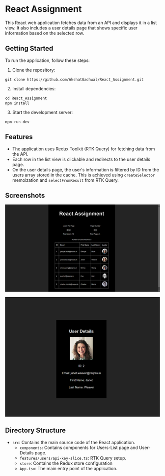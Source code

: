# React Assignment

This React web application fetches data from an API and displays it in a list view. It also includes a user details page that shows specific user information based on the selected row.

## Getting Started

To run the application, follow these steps:

1. Clone the repository:

```
git clone https://github.com/AkshatGadhwal/React_Assignment.git
```

2. Install dependencies:

```
cd React_Assignment
npm install
```

3. Start the development server:

```
npm run dev
```

## Features

-   The application uses Redux Toolkit (RTK Query) for fetching data from the API.
-   Each row in the list view is clickable and redirects to the user details page.
-   On the user details page, the user's information is filtered by ID from the users array stored in the cache. This is achieved using `createSelector` memoization and `selectFromResult` from RTK Query.

## Screenshots

![List View](./public/ListView.png)

![User Details](./public/DetailsView.png)

## Directory Structure

- `src`: Contains the main source code of the React application.
  - `components`: Contains components for Users-List page and User-Details page.
  - `features/users/api-key-slice.ts`: RTK Query setup.
  - `store`: Contains the Redux store configuration
  - `App.tsx`: The main entry point of the application.

```
